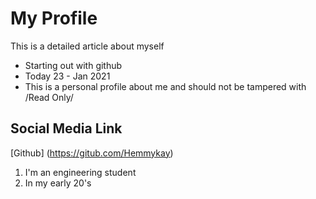 # My Profile

This is a detailed article about myself

- Starting out with github
- Today 23 - Jan 2021
- This is a personal profile about me and should not be tampered with /Read Only/

## Social Media Link

[Github] (https://gitub.com/Hemmykay)

1. I'm an engineering student
2. In my early 20's
